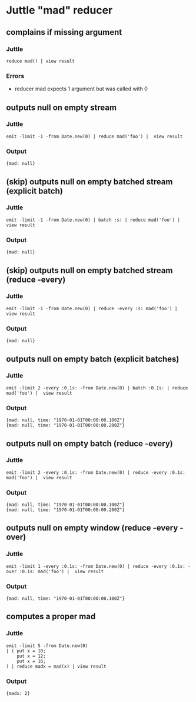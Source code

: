 # Juttle "mad" reducer

## complains if missing argument

### Juttle

    reduce mad() | view result

### Errors

   * reducer mad expects 1 argument but was called with 0


## outputs null on empty stream

### Juttle

    emit -limit -1 -from Date.new(0) | reduce mad('foo') |  view result

### Output
    {mad: null}


## (skip) outputs null on empty batched stream (explicit batch)

### Juttle

    emit -limit -1 -from Date.new(0) | batch :s: | reduce mad('foo') |  view result

### Output
    {mad: null}


## (skip) outputs null on empty batched stream  (reduce -every)

### Juttle

    emit -limit -1 -from Date.new(0) | reduce -every :s: mad('foo') |  view result

### Output
    {mad: null}


## outputs null on empty batch (explicit batches)

### Juttle

    emit -limit 2 -every :0.1s: -from Date.new(0) | batch :0.1s: | reduce mad('foo') |  view result

### Output
    {mad: null, time: "1970-01-01T00:00:00.100Z"}
    {mad: null, time: "1970-01-01T00:00:00.200Z"}


## outputs null on empty batch (reduce -every)

### Juttle

    emit -limit 2 -every :0.1s: -from Date.new(0) | reduce -every :0.1s: mad('foo') |  view result

### Output
    {mad: null, time: "1970-01-01T00:00:00.100Z"}
    {mad: null, time: "1970-01-01T00:00:00.200Z"}


## outputs null on empty window (reduce -every -over)

### Juttle

    emit -limit 1 -every :0.1s: -from Date.new(0) | reduce -every :0.1s: -over :0.1s: mad('foo') |  view result

### Output
    {mad: null, time: "1970-01-01T00:00:00.100Z"}


## computes a proper mad

### Juttle

    emit -limit 5 -from Date.new(0)
    | ( put x = 10;
        put x = 12;
        put x = 16;
    ) | reduce madx = mad(x) | view result

### Output
    {madx: 2}
